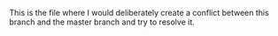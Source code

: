 This is the file where I would deliberately create a conflict  between this branch and the master branch and try to resolve it.

